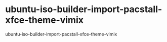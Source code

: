 # ubuntu-iso-builder-import-pacstall-xfce-theme-vimix
ubuntu-iso-builder-import-pacstall-xfce-theme-vimix
